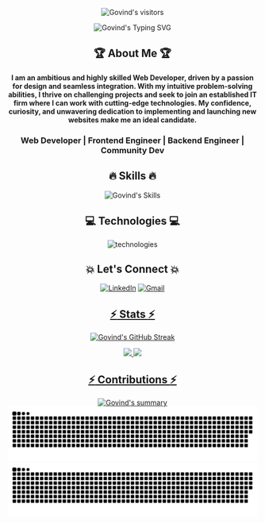 [githubusername]: meetgovindbajaj
[typing svg]: https://readme-typing-svg.demolab.com?font=Raleway&weight=500&size=30&duration=4000&pause=&color=F7D300&center=true&vCenter=true&width=435&height=100&lines=Hi+There!+%F0%9F%91%8B;I'm+Govind+Bajaj
[visitors]: https://visitor-badge.laobi.icu/badge?page_id=meetgovindbajaj.meetgovindbajaj&left_color=black&right_color=yellow&left_text=Visitors%20😎&format=true
[summary]: https://github-profile-summary-cards.vercel.app/api/cards/profile-details?username=meetgovindbajaj&theme=transparent
[lang]: https://github-readme-stats.vercel.app/api/top-langs/?username=meetgovindbajaj&layout=compact&theme=vision-friendly-dark&hide_border=true&border_radius=10
[trophy]: https://github-profile-trophy.vercel.app/?username=meetgovindbajaj&theme=transparent
[streak]: https://streak-stats.demolab.com?user=meetgovindbajaj&theme=transparent&border_radius=10&date_format=M%20j%5B%2C%20Y%5D&card_width=500
[activity]: https://activity-graph.herokuapp.com/graph?username=meetgovindbajaj&theme=transparent&radius=10&hide_border=true&area=true
[skills]: https://skillicons.dev/icons?i=react,redux,express,nodejs,mongodb,firebase,js,jest,html,css,materialui,bootstrap,tailwind,py,php,java,selenium,md&perline=9
[technologies]: https://skillicons.dev/icons?i=vscode,heroku,netlify,vercel,vite,bash,eclipse,stackoverflow,powershell,github,discord,linkedin,instagram,twitter&perline=7

<div align="center">

![Govind's visitors][visitors]

![Govind's Typing SVG][typing svg]


## :trophy: About Me :trophy:

#### I am an ambitious and highly skilled Web Developer, driven by a passion for design and seamless integration. With my intuitive problem-solving abilities, I thrive on challenging projects and seek to join an established IT firm where I can work with cutting-edge technologies. My confidence, curiosity, and unwavering dedication to implementing and launching new websites make me an ideal candidate.

### Web Developer | Frontend Engineer | Backend Engineer | Community Dev


## :fire: Skills :fire:

![Govind's Skills][skills]


## :computer: Technologies :computer:

![technologies][technologies]


## :boom: Let's Connect :boom:

<a  href="https://www.linkedin.com/in/meetgovindbajaj/" target="_blank"><img alt="LinkedIn" src="https://img.shields.io/badge/linkedin%20-%230077B5.svg?&style=for-the-badge&logo=linkedin&logoColor=white" /></a>
<a href="mailto:meetgovindbajaj+github@gmail.com"><img  alt="Gmail" src="https://img.shields.io/badge/Gmail-D14836?style=for-the-badge&logo=gmail&logoColor=white" />


## :zap: Stats :zap:

![Govind's GitHub Streak][streak]

<!-- stats
![Govind's Github Stats](https://github-readme-stats.vercel.app/api?username=meetgovindbajaj&show_icons=true&theme=transparent&border_radius=10&include_all_commits=true&rank_icon=github&hide=prs)
<br/>

![Govind's Github Top Languages](https://github-readme-stats.vercel.app/api/top-langs/?username=meetgovindbajaj&layout=pie&theme=transparent&border_radius=10&size_weight=0.5&count_weight=0.5)
 -->

<img src="https://github-readme-stats.vercel.app/api/wakatime?username=@meetgovindbajaj&theme=transparent" /> 
<img src="https://wakatime.com/share/@meetgovindbajaj/03b82991-bca0-4f0b-8054-9e2e04158d8d.svg" height="450"/>

## :zap: Contributions :zap:

![Govind's summary][summary]
![Govind's snake](https://github.com/meetgovindbajaj/meetgovindbajaj/blob/output/github-contribution-grid-snake.svg#gh-light-mode-only)
![Govind's snake](https://github.com/meetgovindbajaj/meetgovindbajaj/blob/output/github-contribution-grid-snake-dark.svg#gh-dark-mode-only)

</div>
